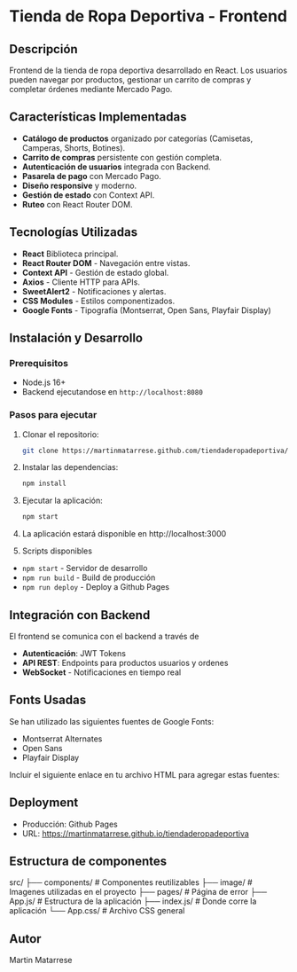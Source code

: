 # Tienda de Ropa Deportiva - Frontend

## Descripción
Frontend de la tienda de ropa deportiva desarrollado en React. Los usuarios pueden navegar por productos, gestionar un carrito de compras y completar órdenes mediante Mercado Pago.

## Características Implementadas 
- **Catálogo de productos** organizado por categorías (Camisetas, Camperas, Shorts, Botines).
- **Carrito de compras** persistente con gestión completa.
- **Autenticación de usuarios** integrada con Backend.
- **Pasarela de pago** con Mercado Pago.
- **Diseño responsive** y moderno.
- **Gestión de estado** con Context API.
- **Ruteo** con React Router DOM.

## Tecnologías Utilizadas
- **React** Biblioteca principal.
- **React Router DOM** - Navegación entre vistas.
- **Context API** - Gestión de estado global.
- **Axios** - Cliente HTTP para APIs.
- **SweetAlert2** - Notificaciones y alertas.
- **CSS Modules** - Estilos componentizados. 
- **Google Fonts** - Tipografía (Montserrat, Open Sans, Playfair Display)

## Instalación y Desarrollo

### Prerequisitos
- Node.js 16+
- Backend ejecutandose en `http://localhost:8080`

### Pasos para ejecutar

1. Clonar el repositorio:

    ```bash
    git clone https://martinmatarrese.github.com/tiendaderopadeportiva/
    ```

2. Instalar las dependencias:

    ```bash
    npm install
    ```

3. Ejecutar la aplicación:

    ```bash
    npm start
    ```

4. La aplicación estará disponible en http://localhost:3000

5. Scripts disponibles
- `npm start` - Servidor de desarrollo
- `npm run build` - Build de producción
- `npm run deploy` - Deploy a Github Pages

## Integración con Backend
El frontend se comunica con el backend a través de
- **Autenticación**: JWT Tokens
- **API REST**: Endpoints para productos usuarios y ordenes
- **WebSocket** - Notificaciones en tiempo real

## Fonts Usadas
Se han utilizado las siguientes fuentes de Google Fonts:

- Montserrat Alternates
- Open Sans
- Playfair Display

Incluir el siguiente enlace en tu archivo HTML para agregar estas fuentes:

<link rel="preconnect" href="https://fonts.googleapis.com">
<link rel="preconnect" href="https://fonts.gstatic.com" crossorigin>
<link href="https://fonts.googleapis.com/css2?family=Montserrat+Alternates:ital,wght@0,100;0,200;0,300;0,400;0,500;0,600;0,700;0,800;0,900&family=Open+Sans:ital,wght@0,300..800;1,300..800&family=Playfair+Display:ital,wght@0,400..900;1,400..900&display=swap" rel="stylesheet">

## Deployment
- Producción: Github Pages
- URL: https://martinmatarrese.github.io/tiendaderopadeportiva

## Estructura de componentes
src/
├── components/     # Componentes reutilizables
├── image/          # Imagenes utilizadas en el proyecto
├── pages/          # Página de error
├── App.js/         # Estructura de la aplicación
├── index.js/       # Donde corre la aplicación
└── App.css/         # Archivo CSS general

## Autor
Martin Matarrese